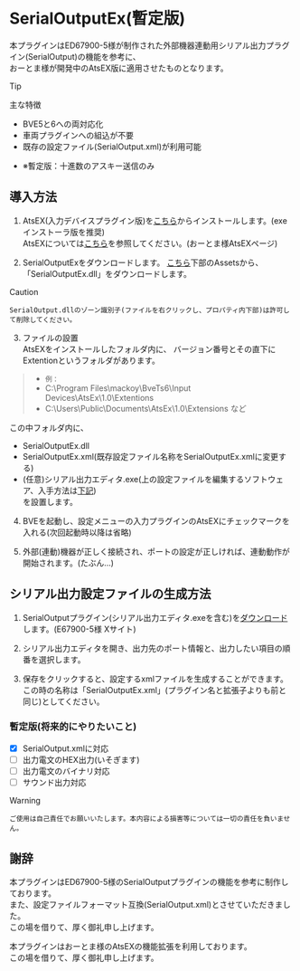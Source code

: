   # SerialOutputEx(暫定版)
本プラグインはED67900-5様が制作された外部機器連動用シリアル出力プラグイン(SerialOutput)の機能を参考に、  
おーとま様が開発中のAtsEX版に適用させたものとなります。

> [!TIP]
> 主な特徴
>- BVE5と6への両対応化
>- 車両プラグインへの組込が不要
>- 既存の設定ファイル(SerialOutput.xml)が利用可能
- ※暫定版：十進数のアスキー送信のみ

## 導入方法
1. AtsEX(入力デバイスプラグイン版)を[こちら](https://automatic9045.github.io/AtsEX/download/)からインストールします。(exeインストーラ版を推奨)  
AtsEXについては[こちら](https://automatic9045.github.io/AtsEX/)を参照してください。(おーとま様AtsEXページ)

2. SerialOutputExをダウンロードします。
  [こちら](https://github.com/GraphTechKEN/SerialOutputEx/releases)下部のAssetsから、「SerialOutputEx.dll」をダウンロードします。
> [!CAUTION]
> `SerialOutput.dllのゾーン識別子(ファイルを右クリックし、プロパティ内下部)は許可して削除してください。`

3. ファイルの設置  
AtsEXをインストールしたフォルダ内に、
バージョン番号とその直下にExtentionというフォルダがあります。  
> - `例：`
> - C:\Program Files\mackoy\BveTs6\Input Devices\AtsEx\1.0\Extentions
> - C:\Users\Public\Documents\AtsEx\1.0\Extensions など  

この中フォルダ内に、
  - SerialOutputEx.dll
  - SerialOutputEx.xml(既存設定ファイル名称をSerialOutputEx.xmlに変更する)
  - (任意)シリアル出力エディタ.exe(上の設定ファイルを編集するソフトウェア、入手方法は[下記](#シリアル出力設定ファイルの生成方法))  
  を設置します。  

4. BVEを起動し、設定メニューの入力プラグインのAtsEXにチェックマークを入れる(次回起動時以降は省略)

5. 外部(連動)機器が正しく接続され、ポートの設定が正しければ、連動動作が開始されます。(たぶん...)

## シリアル出力設定ファイルの生成方法
1. SerialOutputプラグイン(シリアル出力エディタ.exeを含む)を[ダウンロード](https://twitter.com/ED67900_5/status/1112336446994542592)します。(E67900-5様 Xサイト)

2. シリアル出力エディタを開き、出力先のポート情報と、出力したい項目の順番を選択します。

3. 保存をクリックすると、設定するxmlファイルを生成することができます。この時の名称は「SerialOutputEx.xml」(プラグイン名と拡張子よりも前と同じ)としてください。

### 暫定版(将来的にやりたいこと)
- [x] SerialOutput.xmlに対応
- [ ] 出力電文のHEX出力(いそぎます)
- [ ] 出力電文のバイナリ対応
- [ ] サウンド出力対応

> [!WARNING]
> `ご使用は自己責任でお願いいたします。本内容による損害等については一切の責任を負いません。`

## 謝辞
本プラグインはED67900-5様のSerialOutputプラグインの機能を参考に制作しております。  
また、設定ファイルフォーマット互換(SerialOutput.xml)とさせていただきました。  
この場を借りて、厚く御礼申し上げます。

本プラグインはおーとま様のAtsEXの機能拡張を利用しております。  
この場を借りて、厚く御礼申し上げます。
